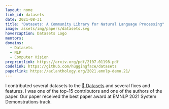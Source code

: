 ```yaml
---
layout: none
link_id: datasets
date: 2021-08-31
title: "Datasets: A Community Library for Natural Language Processing"
image: assets/img/papers/datasets.svg
hovercaption: Datasets Logo
mentors:
domains:
  - Datasets
  - NLP
  - Computer Vision
preprintlink: https://arxiv.org/pdf/2107.01198.pdf
codelink: https://github.com/huggingface/datasets
paperlink: https://aclanthology.org/2021.emnlp-demo.21/
---
```


I contributed several datasets to the [🤗 Datasets](https://github.com/huggingface/datasets) and several fixes and features. I was one of the top-15 contributors and one of the authors of the paper. Our paper received the best paper award at EMNLP 2021 System Demonstrations track.